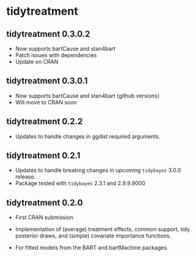 # tidytreatment

## tidytreatment 0.3.0.2

* Now supports bartCause and stan4bart
* Patch issues with dependencies
* Update on CRAN

## tidytreatment 0.3.0.1

* Now supports bartCause and stan4bart (github versions)
* Will move to CRAN soon

## tidytreatment 0.2.2

* Updates to handle changes in ggdist required arguments.

## tidytreatment 0.2.1

* Updates to handle breaking changes in upcoming `tidybayes` 3.0.0 release. 
* Package tested with `tidybayes` 2.3.1 and 2.9.9.9000

## tidytreatment 0.2.0

* First CRAN submission

* Implementation of (average) treatment effects, common support, tidy posterior draws, and (simple) covariate importance functions.

* For fitted models from the BART and bartMachine packages. 
